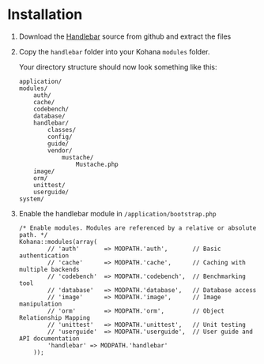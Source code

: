 # Installation

1.  Download the [Handlebar](https://github.com/malkintower/handlebar) source from github and extract the files

2.  Copy the `handlebar` folder into your Kohana `modules` folder.  

    Your directory structure should now look something like this:  

    ~~~
    application/
    modules/
        auth/
        cache/
        codebench/
        database/
        handlebar/
            classes/
            config/
            guide/
            vendor/
                mustache/
                    Mustache.php
        image/
        orm/
        unittest/
        userguide/
    system/
    ~~~

3.  Enable the handlebar module in `/application/bootstrap.php`

    ~~~
    /* Enable modules. Modules are referenced by a relative or absolute path. */
    Kohana::modules(array(
            // 'auth'       => MODPATH.'auth',       // Basic authentication
            // 'cache'      => MODPATH.'cache',      // Caching with multiple backends
            // 'codebench'  => MODPATH.'codebench',  // Benchmarking tool
            // 'database'   => MODPATH.'database',   // Database access
            // 'image'      => MODPATH.'image',      // Image manipulation
            // 'orm'        => MODPATH.'orm',        // Object Relationship Mapping
            // 'unittest'   => MODPATH.'unittest',   // Unit testing
            // 'userguide'  => MODPATH.'userguide',  // User guide and API documentation
            'handlebar' => MODPATH.'handlebar'
        ));
    ~~~
